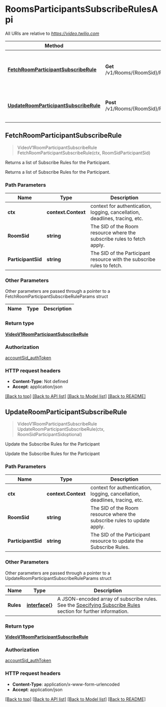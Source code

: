 # RoomsParticipantsSubscribeRulesApi

All URIs are relative to *https://video.twilio.com*

Method | HTTP request | Description
------------- | ------------- | -------------
[**FetchRoomParticipantSubscribeRule**](RoomsParticipantsSubscribeRulesApi.md#FetchRoomParticipantSubscribeRule) | **Get** /v1/Rooms/{RoomSid}/Participants/{ParticipantSid}/SubscribeRules | Returns a list of Subscribe Rules for the Participant.
[**UpdateRoomParticipantSubscribeRule**](RoomsParticipantsSubscribeRulesApi.md#UpdateRoomParticipantSubscribeRule) | **Post** /v1/Rooms/{RoomSid}/Participants/{ParticipantSid}/SubscribeRules | Update the Subscribe Rules for the Participant



## FetchRoomParticipantSubscribeRule

> VideoV1RoomParticipantSubscribeRule FetchRoomParticipantSubscribeRule(ctx, RoomSidParticipantSid)

Returns a list of Subscribe Rules for the Participant.

Returns a list of Subscribe Rules for the Participant.

### Path Parameters


Name | Type | Description
------------- | ------------- | -------------
**ctx** | **context.Context** | context for authentication, logging, cancellation, deadlines, tracing, etc.
**RoomSid** | **string** | The SID of the Room resource where the subscribe rules to fetch apply.
**ParticipantSid** | **string** | The SID of the Participant resource with the subscribe rules to fetch.

### Other Parameters

Other parameters are passed through a pointer to a FetchRoomParticipantSubscribeRuleParams struct


Name | Type | Description
------------- | ------------- | -------------

### Return type

[**VideoV1RoomParticipantSubscribeRule**](VideoV1RoomParticipantSubscribeRule.md)

### Authorization

[accountSid_authToken](../README.md#accountSid_authToken)

### HTTP request headers

- **Content-Type**: Not defined
- **Accept**: application/json

[[Back to top]](#) [[Back to API list]](../README.md#documentation-for-api-endpoints)
[[Back to Model list]](../README.md#documentation-for-models)
[[Back to README]](../README.md)


## UpdateRoomParticipantSubscribeRule

> VideoV1RoomParticipantSubscribeRule UpdateRoomParticipantSubscribeRule(ctx, RoomSidParticipantSidoptional)

Update the Subscribe Rules for the Participant

Update the Subscribe Rules for the Participant

### Path Parameters


Name | Type | Description
------------- | ------------- | -------------
**ctx** | **context.Context** | context for authentication, logging, cancellation, deadlines, tracing, etc.
**RoomSid** | **string** | The SID of the Room resource where the subscribe rules to update apply.
**ParticipantSid** | **string** | The SID of the Participant resource to update the Subscribe Rules.

### Other Parameters

Other parameters are passed through a pointer to a UpdateRoomParticipantSubscribeRuleParams struct


Name | Type | Description
------------- | ------------- | -------------
**Rules** | [**interface{}**](interface{}.md) | A JSON-encoded array of subscribe rules. See the [Specifying Subscribe Rules](https://www.twilio.com/docs/video/api/track-subscriptions#specifying-sr) section for further information.

### Return type

[**VideoV1RoomParticipantSubscribeRule**](VideoV1RoomParticipantSubscribeRule.md)

### Authorization

[accountSid_authToken](../README.md#accountSid_authToken)

### HTTP request headers

- **Content-Type**: application/x-www-form-urlencoded
- **Accept**: application/json

[[Back to top]](#) [[Back to API list]](../README.md#documentation-for-api-endpoints)
[[Back to Model list]](../README.md#documentation-for-models)
[[Back to README]](../README.md)

